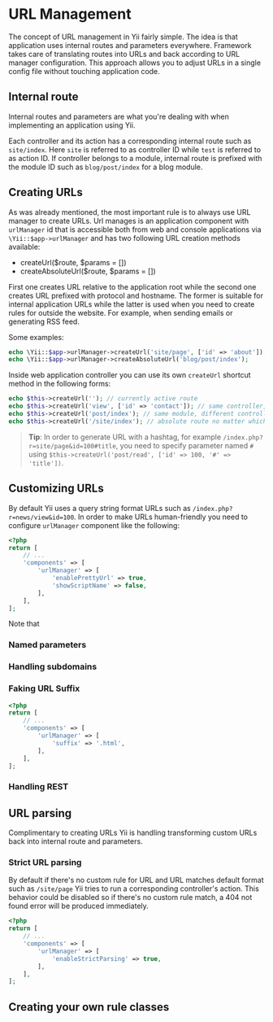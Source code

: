 URL Management
==============

The concept of URL management in Yii fairly simple. The idea is that application uses internal routes and parameters
everywhere. Framework takes care of translating routes into URLs and back according to URL manager configuration.
This approach allows you to adjust URLs in a single config file without touching application code.

Internal route
--------------

Internal routes and parameters are what you're dealing with when implementing an application using Yii.

Each controller and its action has a corresponding internal route such as `site/index`. Here `site` is referred to as
controller ID while `test` is referred to as action ID. If controller belongs to a module, internal route is prefixed
with the module ID such as `blog/post/index` for a blog module.

Creating URLs
-------------

As was already mentioned, the most important rule is to always use URL manager to create URLs. Url manages is an
application component with `urlManager` id that is accessible both from web and console applications via
`\Yii::$app->urlManager` and has two following URL creation methods available:

- createUrl($route, $params = [])
- createAbsoluteUrl($route, $params = [])

First one creates URL relative to the application root while the second one creates URL prefixed with protocol and
hostname. The former is suitable for internal application URLs while the latter is used when you need to create rules
for outside the website. For example, when sending emails or generating RSS feed.

Some examples:

```php
echo \Yii::$app->urlManager->createUrl('site/page', ['id' => 'about']);
echo \Yii::$app->urlManager->createAbsoluteUrl('blog/post/index');
```

Inside web application controller you can use its own `createUrl` shortcut method in the following forms:

```php
echo $this->createUrl(''); // currently active route
echo $this->createUrl('view', ['id' => 'contact']); // same controller, different action
echo $this->createUrl('post/index'); // same module, different controller and action
echo $this->createUrl('/site/index'); // absolute route no matter which controller we're in
```

> **Tip**: In order to generate URL with a hashtag, for example `/index.php?r=site/page&id=100#title`, you need to
  specify parameter named `#` using `$this->createUrl('post/read', ['id' => 100, '#' => 'title'])`.

Customizing URLs
----------------

By default Yii uses a query string format URLs such as `/index.php?r=news/view&id=100`. In order to make URLs
human-friendly you need to configure `urlManager` component like the following:

```php
<?php
return [
	// ...
	'components' => [
		'urlManager' => [
			'enablePrettyUrl' => true,
			'showScriptName' => false,
		],
	],
];
```

Note that

### Named parameters

### Handling subdomains

### Faking URL Suffix

```php
<?php
return [
	// ...
	'components' => [
		'urlManager' => [
			'suffix' => '.html',
		],
	],
];
```

### Handling REST


URL parsing
-----------

Complimentary to creating URLs Yii is handling transforming custom URLs back into internal route and parameters.

### Strict URL parsing

By default if there's no custom rule for URL and URL matches default format such as `/site/page` Yii tries to run a
corresponding controller's action. This behavior could be disabled so if there's no custom rule match, a 404 not found
error will be produced immediately.

```php
<?php
return [
	// ...
	'components' => [
		'urlManager' => [
			'enableStrictParsing' => true,
		],
	],
];
```

Creating your own rule classes
------------------------------

